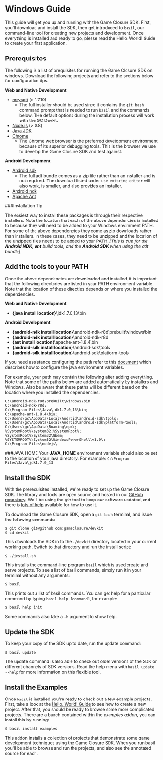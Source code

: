 # Windows Guide

This guide will get you up and running with the Game Closure
SDK. First, you'll download and install the SDK, then get introduced
to `basil`, our command-line tool for creating new projects
and development. Once everything is installed and ready
to go, please read the [Hello, World! Guide](../guide/hello-world.html)
to create your first application.


## Prerequisites

The following is a list of prequisites for running the Game Closure SDK on windows.
Download the following projects and refer to the sections below for configuration tips.

**Web and Native Development**

* [msysgit](http://msysgit.github.com/) (> 1.7.10)
	* The full installer should be used since it contains the `git bash` command prompt that is needed to run `basil` and the commands below. THe default options during the installation process will work with the GC Devkit.
* [Node.js](http://nodejs.org) (> 0.8)
* [Java JDK](http://www.oracle.com/technetwork/java/javase/downloads/index.html)
* [Chrome](http://www.google.com/chrome)
	* The Chrome web browser is the preferred development
environment because of its superior debugging tools. This is
the browser we use to develop the Game Closure SDK and test against.

**Android Development**

* [Android sdk](http://developer.android.com/sdk/index.html)
	* The full adt bundle comes as a zip file rather than an installer and is not required. The download listed under `use existing editor` will also work, is smaller, and also provides an installer.
* [Android ndk](http://developer.android.com/tools/sdk/ndk/index.html)
* [Apache Ant](http://ant.apache.org/manual/install.html)

###Installation Tip

The easiest way to install these packages is through their
respective installers. Note the location that each of the above dependencies is installed to because they will need to be added to your Windows envirnment PATH. For some of the above dependencies they come as zip downloads rather than installers. In these cases, they need to be unzipped and the location of the unzipped files needs to be added to your PATH. *[This is true for the **Android NDK**, **ant** build tools, and the **Android SDK** when using the adt bundle]*

## Add the tools to your PATH
Once the above dependencies are downloaded and installed, it is important that the following directories are listed in your PATH environment variable. Note that the location of these directies depends on where you installed the dependencies.

**Web and Native Development**

* **{java install location}**\jdk1.7.0_13\bin

**Android Development**

* **{android-ndk install location}**\android-ndk-r8d\prebuilt\windows\bin
* **{android-ndk install location}**\android-ndk-r8d
* **{ant install location}**\apache-ant-1.8.4\bin
* **{android-sdk install location}**\android-sdk\tools
* **{android-sdk install location}**\android-sdk\platform-tools

If you need assistance configuring the path refer to this [document](http://docs.oracle.com/javase/tutorial/essential/environment/paths.html) which describes how to configure the java environment variables.

For example, your path may contain the following after adding everything. Note that some of the paths below are added automatically by installers and Windows. Also be aware that these paths will be different based on the location where you installed the dependencies.

```
C:\android-ndk-r8d\prebuilt\windows\bin;
C:\android-ndk-r8d;
C:\Program Files\Java\jdk1.7.0_13\bin;
C:\apache-ant-1.8.4\bin;
C:\Users\gc\AppData\Local\Android\android-sdk\tools;
C:\Users\gc\AppData\Local\Android\android-sdk\platform-tools;
C:\Users\gc\AppData\Roaming\npm\;
%SystemRoot%\system32;%SystemRoot%;
%SystemRoot%\System32\Wbem;
%SYSTEMROOT%\System32\WindowsPowerShell\v1.0\;
C:\Program Files\nodejs\
```

###JAVA HOME
Your **JAVA_HOME** environment variable should also be set to the location of your java directory. For example: `C:\Program Files\Java\jdk1.7.0_13`


## Install the SDK

With the prerequisites installed, we're ready to set up the
Game Closure SDK. The library and tools are open source and
hosted in our [GitHub repository](https://github.com/gameclosure/sdk).
We'll be using the `git` tool to keep our software updated,
and there is [lots of help](https://help.github.com)
available for how to use it.

To download the Game Closure SDK, open a `git bash` terminal, and issue the following
commands:

~~~
$ git clone git@github.com:gameclosure/devkit
$ cd devkit
~~~

This downloads the SDK in to the `./devkit` directory located
in your current working path. Switch to that directory and
run the install script:

~~~
$ ./install.sh
~~~

This installs the command-line program `basil` which is used
create and serve projects. To see a list of basil commands,
simply run it in your terminal without any arguments:

~~~
$ basil
~~~

This prints out a list of basil commands. You can get
help for a particular command by typing `basil help [command]`,
for example:

~~~
$ basil help init
~~~

Some commands also take a `-h` argument to show help.

## Update the SDK

To keep your copy of the SDK up to date, run the update command:

~~~
$ basil update
~~~

The update command is also able to check out older versions of the SDK or different channels of SDK versions.  Read the help menu with `basil update --help` for more information on this flexible tool.

## Install the Examples

Once `basil` is installed you're ready to check out a few
example projects. First, take a look at the [Hello, World! Guide](../guide/hello-world.html)
to see how to create a new project. After that, you should
be ready to browse some more complicated projects. There are
a bunch contained within the *examples addon*, you can
install this by running:

~~~
$ basil install examples
~~~

This addon installs a collection of projects that demonstrate
some game development techniques using the Game Closure
SDK. When you run basil you'll be able to browse and run the
projects, and also see the annotated source for each.
